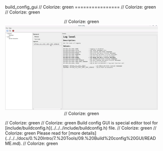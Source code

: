 build_config_gui                                                                                                                                                                                         // Colorize: green
================                                                                                                                                                                                         // Colorize: green
                                                                                                                                                                                                         // Colorize: green
<p align="center">                                                                                                                                                                                       // Colorize: green
    <img src="https://github.com/Gris87/ngos/blob/master/tools/qt/build_config_gui/Screenshot.png?raw=true" alt="Screenshot"/>                                                                           // Colorize: green
</p>                                                                                                                                                                                                     // Colorize: green
                                                                                                                                                                                                         // Colorize: green
Build config GUI is special editor tool for [include/buildconfig.h](../../../include/buildconfig.h) file.                                                                                                // Colorize: green
                                                                                                                                                                                                         // Colorize: green
Please read for [more details](../../../docs/0.%20Intro/7.%20Tools/09.%20Build%20config%20GUI/README.md).                                                                                                // Colorize: green
